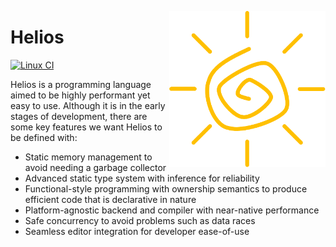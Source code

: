 <p align="center">
  <img
    src="assets/logo.png"
    alt="Helios logo"
    width="250"
    align="right">
</p>

# Helios

[![Linux CI](https://github.com/tahscenery/helios/workflows/Linux%20CI/badge.svg)](https://github.com/tahscenery/helios/actions?query=workflow%3A%22Linux+CI%22)

Helios is a programming language aimed to be highly performant yet easy to use.
Although it is in the early stages of development, there are some key features
we want Helios to be defined with:

- Static memory management to avoid needing a garbage collector
- Advanced static type system with inference for reliability
- Functional-style programming with ownership semantics to produce efficient
  code that is declarative in nature
- Platform-agnostic backend and compiler with near-native performance
- Safe concurrency to avoid problems such as data races
- Seamless editor integration for developer ease-of-use
